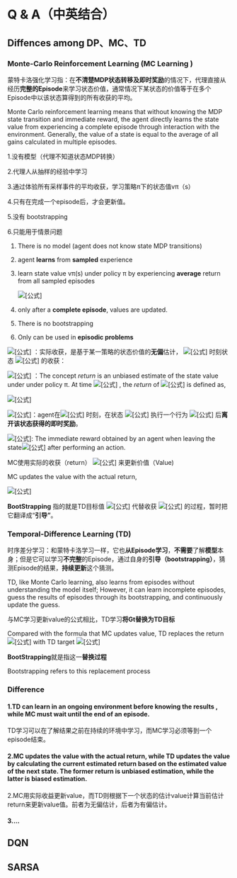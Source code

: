 # Q & A（中英结合）

## Diffences among DP、MC、TD

### Monte-Carlo Reinforcement Learning (MC Learning )

蒙特卡洛强化学习指：在**不清楚MDP状态转移及即时奖励**的情况下，代理直接从经历**完整的Episode**来学习状态价值，通常情况下某状态的价值等于在多个Episode中以该状态算得到的所有收获的平均。

Monte Carlo reinforcement learning means that without knowing the MDP state transition and immediate reward, the agent directly learns the state value from experiencing a complete episode through interaction with the environment. Generally, the value of a state is equal to the average of all gains calculated in multiple episodes.

1.没有模型（代理不知道状态MDP转换）

2.代理人从抽样的经验中学习

3.通过体验所有采样事件的平均收获，学习策略π下的状态值vπ（s）

4.只有在完成一个episode后，才会更新值。

5.没有 bootstrapping

6.只能用于情景问题

1. There is no model (agent does not know state MDP transitions)

2. agent **learns** from **sampled** experience

3. learn state value vπ(s) under policy π by experiencing **average** return from all sampled episodes 

   ![[公式]](https://www.zhihu.com/equation?tex=v_%7B%5Cpi%7D%28s%29+%3D+E_%7B%5Cpi%7D+%5B+G_%7Bt%7D+%7C+S_%7Bt%7D+%3D+s+%5D)

4. only after a **complete episode**, values are updated.

5. There is no bootstrapping

6. Only can be used in **episodic problems**



![[公式]](https://www.zhihu.com/equation?tex=G_%7Bt%7D) ：实际收获，是基于某一策略的状态价值的**无偏**估计， ![[公式]](https://www.zhihu.com/equation?tex=t) 时刻状态 ![[公式]](https://www.zhihu.com/equation?tex=S_%7Bt%7D) 的收获：

![[公式]](https://www.zhihu.com/equation?tex=G_%7Bt%7D) ：The concept *return* is an unbiased estimate of the state value under under policy π. At time ![[公式]](https://www.zhihu.com/equation?tex=t) , the *return* of ![[公式]](https://www.zhihu.com/equation?tex=S_%7Bt%7D) is defined as,

![[公式]](https://www.zhihu.com/equation?tex=G_%7Bt%7D+%3D+R_%7Bt%2B1%7D+%2B+%5Cgamma+R_%7Bt%2B2%7D+%2B+...+%2B+%5Cgamma%5E%7BT-1%7D+R_%7BT%7D)





 ![[公式]](https://www.zhihu.com/equation?tex=R_%7Bt%2B1%7D)：agent在![[公式]](https://www.zhihu.com/equation?tex=t) 时刻，在状态 ![[公式]](https://www.zhihu.com/equation?tex=S_%7Bt%7D) 执行一个行为 ![[公式]](https://www.zhihu.com/equation?tex=a) 后**离开该状态获得的即时奖励**。

 ![[公式]](https://www.zhihu.com/equation?tex=R_%7Bt%2B1%7D): The immediate reward obtained by an agent when leaving the state![[公式]](https://www.zhihu.com/equation?tex=S_%7Bt%7D) after performing an action.



MC使用实际的收获（return） ![[公式]](https://www.zhihu.com/equation?tex=G_%7Bt%7D) 来更新价值（Value)

MC updates the value with the actual return,

![[公式]](https://www.zhihu.com/equation?tex=V%28S_%7Bt%7D%29+%5Cleftarrow+V%28S_%7Bt%7D%29+%2B+%5Calpha+%28G_%7Bt%7D+-+V%28S_%7Bt%7D%29%29)

**BootStrapping** 指的就是TD目标值 ![[公式]](https://www.zhihu.com/equation?tex=R_%7Bt%2B1%7D+%2B+%5Cgamma+V%28S_%7Bt%2B1%7D%29+) 代替收获 ![[公式]](https://www.zhihu.com/equation?tex=G_t) 的过程，暂时把它翻译成“**引导”**。



###  Temporal-Difference Learning (TD)

时序差分学习：和蒙特卡洛学习一样，它也**从Episode学习**，**不需要**了解**模型**本身；但是它可以学习**不完整**的Episode，通过自身的**引导（bootstrapping）**，猜测Episode的结果，**持续更新**这个猜测。

TD, like Monte Carlo learning, also learns from episodes without understanding the model itself; However, it can learn incomplete episodes, guess the results of episodes through its bootstrapping, and continuously update the guess.

与MC学习更新value的公式相比，TD学习**将Gt替换为TD目标**

Compared with the formula that MC updates value, TD replaces the return ![[公式]](https://www.zhihu.com/equation?tex=G_%7Bt%7D) with TD target ![[公式]](https://www.zhihu.com/equation?tex=R_%7Bt%2B1%7D+%2B+%5Cgamma+V%28S_%7Bt%2B1%7D%29+)

**BootStrapping**就是指这一**替换过程**

Bootstrapping refers to this replacement process



### Difference

#### 1.TD can learn in an ongoing environment before knowing the results , while MC must wait until the end of an episode.

TD学习可以在了解结果之前在持续的环境中学习，而MC学习必须等到一个episode结束。

#### 2.MC updates the value with the actual return, while TD updates the value by calculating the current estimated return based on the estimated value of the next state. The former return is unbiased estimation, while the latter is biased estimation.

2.MC用实际收益更新value，而TD则根据下一个状态的估计value计算当前估计return来更新value值。前者为无偏估计，后者为有偏估计。

#### 3....

##  DQN

## SARSA


